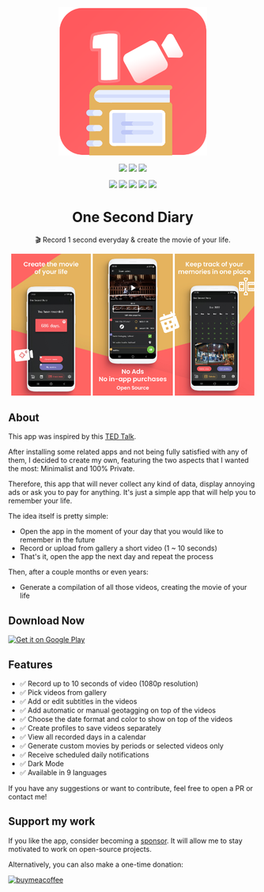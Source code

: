<p align="center">
    <img src="/assets/images/app_logo.png" height="300">
</p>


<p align="center">
    <a href="https://github.com/KyleKun"><img src="https://img.shields.io/badge/made%20by-KyleKun-ff6462"></a>
    <a href="https://github.com/KyleKun/one_second_diary/releases/latest"><img src="https://img.shields.io/github/v/release/KyleKun/one_second_diary?label=latest&color=ff6462"></a>
    <a href="https://github.com/sponsors/KyleKun"><img src="https://img.shields.io/github/sponsors/KyleKun?color=ff6462&logo=github-sponsors"></a>
</p>

<p align="center"
     <a href="https://github.com/KyleKun/one_second_diary/blob/main/LICENSE"><img src="https://img.shields.io/github/license/KyleKun/one_second_diary?style=flat"></a>
     <a href="https://flutter.dev"><img src="https://img.shields.io/badge/Made%20with-Flutter-blue.svg"></a>
     <a href="https://github.com/KyleKun/one_second_diary/stargazers"><img src="https://img.shields.io/github/stars/KyleKun/one_second_diary?style=flat"></a>
     <a href="https://github.com/KyleKun/one_second_diary/fork"><img src="https://img.shields.io/github/forks/KyleKun/one_second_diary?style=flat"></a>
     <a href=""><img src="https://img.shields.io/badge/supports-Android%207+-e5b35e"></a>
</p>

<h1 align="center">One Second Diary</h1>

<p align="center">🎬 Record 1 second everyday & create the movie of your life.</p>

<p align="center">
    <img src="/media/1.jpg" width="32%">
    <img src="/media/2.jpg" width="32%">
    <img src="/media/3.jpg" width="32%">
</p>

## About

This app was inspired by this [TED Talk](https://www.ted.com/talks/cesar_kuriyama_one_second_every_day).

After installing some related apps and not being fully satisfied with any of them, I decided to create my own, featuring the two aspects that I wanted the most: Minimalist and 100% Private. 

Therefore, this app that will never collect any kind of data, display annoying ads or ask you to pay for anything. It's just a simple app that will help you to remember your life.

The idea itself is pretty simple:
 - Open the app in the moment of your day that you would like to remember in the future
 - Record or upload from gallery a short video (1 ~ 10 seconds)
 - That's it, open the app the next day and repeat the process

Then, after a couple months or even years:
 - Generate a compilation of all those videos, creating the movie of your life
 
## Download Now

<a href='https://play.google.com/store/apps/details?id=com.kylekun.one_second_diary&pcampaignid=pcampaignidMKT-Other-global-all-co-prtnr-py-PartBadge-Mar2515-1'><img alt='Get it on Google Play' src='https://play.google.com/intl/en_us/badges/static/images/badges/en_badge_web_generic.png'/></a>


## Features

- ✅ Record up to 10 seconds of video (1080p resolution)
- ✅ Pick videos from gallery
- ✅ Add or edit subtitles in the videos
- ✅ Add automatic or manual geotagging on top of the videos
- ✅ Choose the date format and color to show on top of the videos
- ✅ Create profiles to save videos separately
- ✅ View all recorded days in a calendar
- ✅ Generate custom movies by periods or selected videos only
- ✅ Receive scheduled daily notifications
- ✅ Dark Mode
- ✅ Available in 9 languages

If you have any suggestions or want to contribute, feel free to open a PR or contact me!

## Support my work

If you like the app, consider becoming a [sponsor](https://github.com/sponsors/KyleKun). It will allow me to stay motivated to work on open-source projects.

Alternatively, you can also make a one-time donation:

[![buymeacoffee](https://user-images.githubusercontent.com/835641/60540201-fcd7fa00-9ce4-11e9-87ec-1e98568e9f58.png)](https://www.buymeacoffee.com/kylekun)
